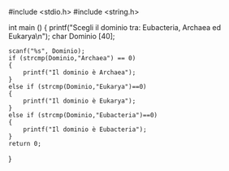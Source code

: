 #include <stdio.h>
#include <string.h>

int main ()
{
    printf("Scegli il dominio tra: Eubacteria, Archaea ed Eukarya\n");
    char Dominio [40];

    scanf("%s", Dominio);
    if (strcmp(Dominio,"Archaea") == 0)
    {
        printf("Il dominio è Archaea");
    }
    else if (strcmp(Dominio,"Eukarya")==0)
    {
        printf("Il dominio è Eukarya");
    }
    else if (strcmp(Dominio,"Eubacteria")==0)
    {
        printf("Il dominio è Eubacteria");
    }
    return 0;
}
